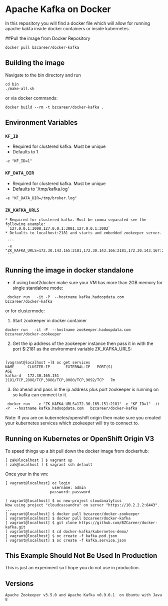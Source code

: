 Apache Kafka on Docker
==========

In this repository you will find a docker file which will allow for running apache kakfa inside docker containers or inside kubernetes.


##Pull the image from Docker Repository
```
docker pull bzcareer/docker-kafka
```

## Building the image
Navigate to the bin directory and run
```
cd bin
./make-all.sh
```

or via docker commands:

```
docker build --rm -t bzcareer/docker-kafka .
```
## Environment Variables

### `KF_ID`
  * Required for clustered kafka. Must be unique
  * Defaults to 1

   ```
   -e "KF_ID=1"
   ```

### `KF_DATA_DIR`
  * Required for clustered kafka. Must be unique
  * Defaults to '/tmp/kafka.log'

   ```
   -e "KF_DATA_DIR=/tmp/broker.log"
   ```

### `ZK_KAFKA_URLS`
    * Required for clustered kafka. Must be comma separated see the following example:
     `127.0.0.1:3000,127.0.0.1:3001,127.0.0.1:3002`
    * Defaults to localhost:2181 and starts and embedded zookeeper server.

     ```
     -e "ZK_KAFKA_URLS=172.30.143.165:2181,172.30.143.166:2181,172.30.143.167:2181"
     ```

## Running the image in docker standalone

* if using boot2docker make sure your VM has more than 2GB memory
for single standalone mode:
```
 docker run   -it -P  --hostname kafka.hadoopdata.com   bzcareer/docker-kafka
```
or for clustermode:

1. Start zookeeper in docker container
```
docker run   -it -P  --hostname zookeeper.hadoopdata.com   bzcareer/docker-zookeeper
```
2. Get the ip address of the zookeeper instance then pass it in with the port $<IP>:2181 as the environment variable ZK_KAFKA_URLS:
```

[vagrant@localhost ~]$ oc get services
NAME      CLUSTER-IP       EXTERNAL-IP   PORT(S)                                        AGE
kafka-d   172.30.165.151                 2181/TCP,2888/TCP,3888/TCP,8080/TCP,9092/TCP   7m
```
3. Go ahead and pass in the ip address plus port zookeeper is running on so kafka can connect to it.

```
 docker run   -e "ZK_KAFKA_URLS=172.30.165.151:2181" -e "KF_ID=1" -it -P  --hostname kafka.hadoopdata.com   bzcareer/docker-kafka
```

Note: If you are on kubernetes/openshift origin then make sure you created your kubernetes services which zookeeper will try to connect to.


## Running on Kubernetes or OpenShift Origin V3

To speed things up a bit pull down the docker image from dockerhub:
```
[ zak@localhost ] $ vagrant up
[ zak@localhost ] $ vagrant ssh default
```
Once your in the vm:
```
[ vagrant@localhost] oc login
                     username: admin
                    password: password
```

```
[ vagrant@localhost] $ oc new-project cloudanalytics
Now using project "cloudcassandra" on server "https://10.2.2.2:8443".
...
[ vagrant@localhost] $ docker pull bzcareer/docker-zookeeper
[ vagrant@localhost] $ docker pull bzcareer/docker-kafka
[ vagrant@localhost] $ git clone https://github.com/BZCareer/docker-kafka.git
[ vagrant@localhost] $ cd docker-kafka/kubernetes-demo/
[ vagrant@localhost] $ oc create -f kafka.pod.json
[ vagrant@localhost] $ oc create -f kafka.service.json
```


## This Example Should Not Be Used In Production

This is just an experiment so I hope you do not use in production.

## Versions
```
Apache Zookeeper v3.5.0 and Apache Kafka v0.9.0.1  on Ubuntu with Java 8
```

